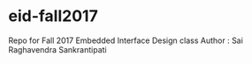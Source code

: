 # eid-fall2017
Repo for Fall 2017 Embedded Interface Design class
Author : Sai Raghavendra Sankrantipati
